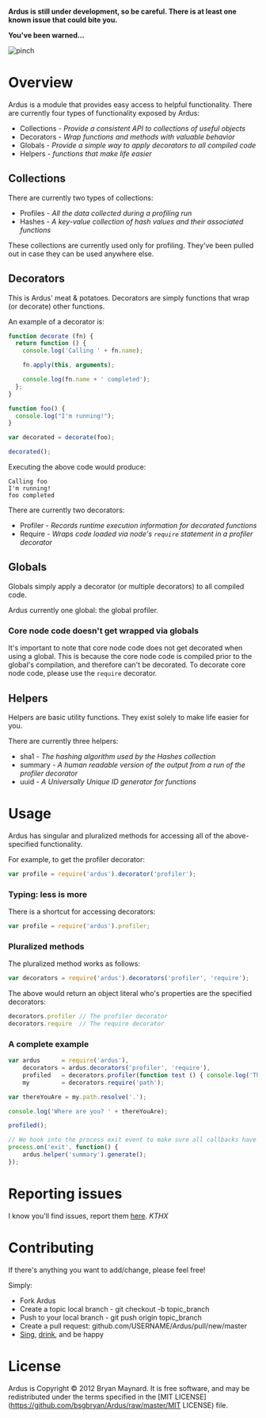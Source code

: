 __Ardus is still under development, so be careful. There is at least one known issue that could bite you.__

__You've been warned...__

![pinch](https://github.com/jdeal/doctor/raw/master/README/pinch-points-warning-143.png)

# Overview

Ardus is a module that provides easy access to helpful functionality. There are currently four types of functionality exposed by Ardus:

* Collections - _Provide a consistent API to collections of useful objects_
* Decorators - _Wrap functions and methods with valuable behavior_
* Globals - _Provide a simple way to apply decorators to all compiled code_
* Helpers - _functions that make life easier_

## Collections

There are currently two types of collections:

* Profiles - _All the data collected during a profiling run_
* Hashes - _A key-value collection of hash values and their associated functions_

These collections are currently used only for profiling. They've been pulled out in case they can be used anywhere else.

## Decorators

This is Ardus' meat & potatoes. Decorators are simply functions that wrap (or decorate) other functions.

An example of a decorator is:

```javascript
function decorate (fn) {
  return function () {
    console.log('Calling ' + fn.name);

    fn.apply(this, arguments);

    console.log(fn.name + ' completed');   
  };
}

function foo() {
  console.log("I'm running!");
}

var decorated = decorate(foo);

decorated();
```

Executing the above code would produce:

```
Calling foo
I'm running!
foo completed
```

There are currently two decorators:

* Profiler - _Records runtime execution information for decorated functions_
* Require - _Wraps code loaded via node's `require` statement in a profiler decorator_

## Globals

Globals simply apply a decorator (or multiple decorators) to all compiled code.

Ardus currently one global: the global profiler.

### Core node code doesn't get wrapped via globals

It's important to note that core node code does not get decorated when using a global. This is because the core node code is compiled prior to the global's compilation, and therefore can't be decorated. To decorate core node code, please use the `require` decorator.

## Helpers

Helpers are basic utility functions. They exist solely to make life easier for you.

There are currently three helpers:

* sha1 - _The hashing algorithm used by the Hashes collection_
* summary - _A human readable version of the output from a run of the profiler decorator_
* uuid - _A Universally Unique ID generator for functions_

# Usage

Ardus has singular and pluralized methods for accessing all of the above-specified functionality.

For example, to get the profiler decorator:

```javascript
var profile = require('ardus').decorator('profiler');
```

### Typing: less is more

There is a shortcut for accessing decorators:

```javascript
var profile = require('ardus').profiler;
```

### Pluralized methods

The pluralized method works as follows:

```javascript
var decorators = require('ardus').decorators('profiler', 'require');
```

The above would return an object literal who's properties are the specified decorators:

```javascript
decorators.profiler // The profiler decorator
decorators.require  // The require decorator
```

### A complete example

```javascript
var ardus      = require('ardus'),
    decorators = ardus.decorators('profiler', 'require'),
    profiled   = decorators.profiler(function test () { console.log('This is a ' + this.name) }),
    my         = decorators.require('path');

var thereYouAre = my.path.resolve('.');

console.log('Where are you? ' + thereYouAre);

profiled();

// We hook into the process exit event to make sure all callbacks have completed
process.on('exit', function() {
	ardus.helper('summary').generate();
});
```

# Reporting issues

I know you'll find issues, report them [here](https://github.com/bsgbryan/Ardus/issues). _KTHX_

# Contributing

If there's anything you want to add/change, please feel free!

Simply:

* Fork Ardus
* Create a topic local branch - git checkout -b topic_branch
* Push to your local branch - git push origin topic_branch
* Create a pull request: github.com/USERNAME/Ardus/pull/new/master
* [Sing](http://g-ecx.images-amazon.com/images/G/01/dvd/lionsgate/barney/B_Sing_Dance_6_lg.jpg), [drink](http://blogs.bostonmagazine.com/chowder/files/2011/04/IMG_0174.jpg), and be happy

# License

Ardus is Copyright © 2012 Bryan Maynard. It is free software, and may be redistributed under the terms specified in the [MIT LICENSE](https://github.com/bsgbryan/Ardus/raw/master/MIT LICENSE) file.